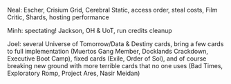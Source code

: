 Neal: Escher, Crisium Grid, Cerebral Static, access order, steal costs, Film Critic, Shards, hosting performance

Minh: spectating! Jackson, OH & UoT, run credits cleanup

Joel: several Universe of Tomorrow/Data & Destiny cards, bring a few cards to full implementation (Muertos Gang Member, Docklands Crackdown, Executive Boot Camp), fixed cards (Exile, Order of Sol), and of course breaking new ground with more terrible cards that no one uses (Bad Times, Exploratory Romp, Project Ares, Nasir Meidan)